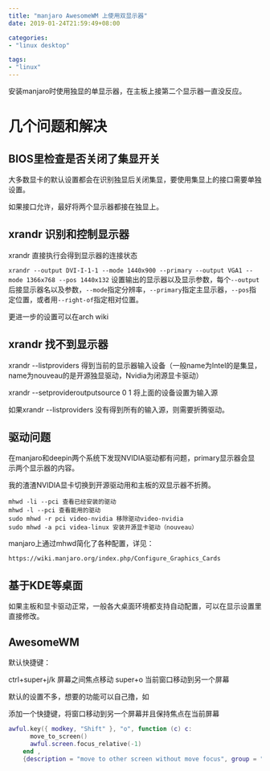 ```yaml
---
title: "manjaro AwesomeWM 上使用双显示器"
date: 2019-01-24T21:59:49+08:00

categories:
- "linux desktop"

tags:
- "linux"
---
```



安装manjaro时使用独显的单显示器，在主板上接第二个显示器一直没反应。

# 几个问题和解决

## BIOS里检查是否关闭了集显开关

大多数显卡的默认设置都会在识别独显后关闭集显，要使用集显上的接口需要单独设置。

如果接口允许，最好将两个显示器都接在独显上。

## xrandr 识别和控制显示器

xrandr  直接执行会得到显示器的连接状态

`xrandr --output DVI-I-1-1 --mode 1440x900 --primary --output VGA1 --mode 1366x768 --pos 1440x132`  设置输出的显示器以及显示参数，每个`--output`后接显示器名以及参数，`--mode`指定分辨率，`--primary`指定主显示器，`--pos`指定位置，或者用`--right-of`指定相对位置。

更进一步的设置可以在arch wiki

## xrandr 找不到显示器

xrandr --listproviders  得到当前的显示器输入设备（一般name为Intel的是集显，name为nouveau的是开源独显驱动，Nvidia为闭源显卡驱动）

xrandr --setprovideroutputsource 0 1  将上面的设备设置为输入源

如果xrandr --listproviders 没有得到所有的输入源，则需要折腾驱动。

## 驱动问题

在manjaro和deepin两个系统下发现NVIDIA驱动都有问题，primary显示器会显示两个显示器的内容。

我的渣渣NVIDIA显卡切换到开源驱动用和主板的双显示器不折腾。

```
mhwd -li --pci 查看已经安装的驱动
mhwd -l --pci 查看能用的驱动
sudo mhwd -r pci video-nvidia 移除驱动video-nvidia
sudo mhwd -a pci videa-linux 安装开源显卡驱动（nouveau）
```

manjaro上通过mhwd简化了各种配置，详见：

`https://wiki.manjaro.org/index.php/Configure_Graphics_Cards`

## 基于KDE等桌面

如果主板和显卡驱动正常，一般各大桌面环境都支持自动配置，可以在显示设置里直接修改。

## AwesomeWM

默认快捷键：

ctrl+super+j/k  屏幕之间焦点移动
super+o  当前窗口移动到另一个屏幕

默认的设置不多，想要的功能可以自己撸，如

添加一个快捷键，将窗口移动到另一个屏幕并且保持焦点在当前屏幕

```lua
awful.key({ modkey, "Shift" }, "o", function (c) c:
      move_to_screen()
      awful.screen.focus_relative(-1)
    end , 
    {description = "move to other screen without move focus", group = "MySettings"})
```


